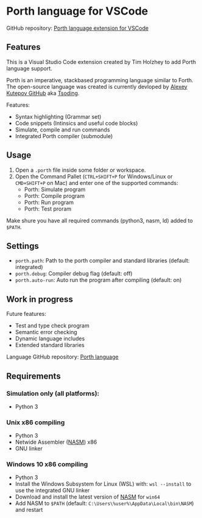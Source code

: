 # Porth language for VSCode

GitHub repository: [Porth language extension for VSCode](https://github.com/timholzhey/porth-language)

## Features

This is a Visual Studio Code extension created by Tim Holzhey to add Porth language support.

Porth is an imperative, stackbased programming language similar to Forth.
The open-source language was created is currently devloped by [Alexey Kutepov GitHub](https://github.com/rexim) aka [Tsoding](https://www.youtube.com/c/Tsoding).

Features:
- Syntax highlighting (Grammar set)
- Code snippets (Intinsics and useful code blocks)
- Simulate, compile and run commands
- Integrated Porth compiler (submodule)

## Usage

1. Open a `.porth` file inside some folder or workspace.
2. Open the Command Pallet (`CTRL+SHIFT+P` for Windows/Linux or `CMD+SHIFT+P` on Mac) and enter one of the supported commands:
    - Porth: Simulate program
    - Porth: Compile program
    - Porth: Run program
    - Porth: Test proram

Make shure you have all required commands (python3, nasm, ld) added to `$PATH`.

## Settings

- `porth.path`: Path to the porth compiler and standard libraries (default: integrated)
- `porth.debug`: Compiler debug flag (default: off)
- `porth.auto-run`: Auto run the program after compiling (default: on)

## Work in progress

Future features:

- Test and type check program
- Semantic error checking
- Dynamic language includes
- Extended standard libraries

Language GitHub repository: [Porth language](https://github.com/tsoding/porth)

## Requirements

### Simulation only (all platforms):

- Python 3

### Unix x86 compiling

- Python 3
- Netwide Assembler ([NASM](https://www.nasm.us)) x86
- GNU linker

### Windows 10 x86 compiling

- Python 3
- Install the Windows Subsystem for Linux (WSL) with: `wsl --install` to use the integrated GNU linker
- Download and install the latest version of [NASM](https://www.nasm.us) for `win64`
- Add NASM to `$PATH` (default: `C:\Users\%user%\AppData\Local\bin\NASM`) and restart